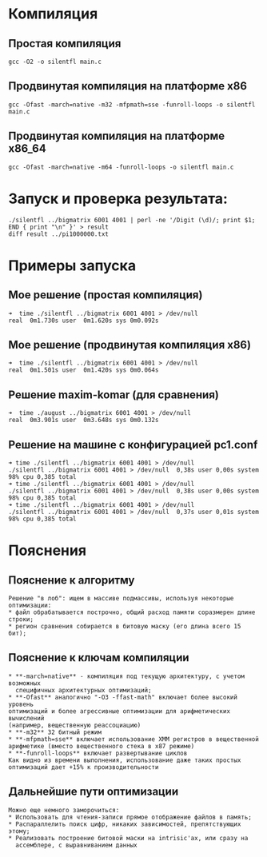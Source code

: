 # Компиляция

## Простая компиляция
    gcc -O2 -o silentfl main.c

## Продвинутая компиляция на платформе x86
    gcc -Ofast -march=native -m32 -mfpmath=sse -funroll-loops -o silentfl main.c

## Продвинутая компиляция на платформе x86_64
    gcc -Ofast -march=native -m64 -funroll-loops -o silentfl main.c

# Запуск и проверка результата:
    ./silentfl ../bigmatrix 6001 4001 | perl -ne '/Digit (\d)/; print $1; END { print "\n" }' > result
    diff result ../pi1000000.txt

# Примеры запуска

## Мое решение (простая компиляция)
    ➜  time ./silentfl ../bigmatrix 6001 4001 > /dev/null
    real  0m1.730s user  0m1.620s sys 0m0.092s
    
## Мое решение (продвинутая компиляция x86)
    ➜  time ./silentfl ../bigmatrix 6001 4001 > /dev/null
    real  0m1.501s user  0m1.420s sys 0m0.064s

## Решение maxim-komar (для сравнения)
    ➜  time ./august ../bigmatrix 6001 4001 > /dev/null 
    real  0m3.901s user  0m3.648s sys 0m0.132s

## Решение на машине с конфигурацией pc1.conf

    ➜ time ./silentfl ../bigmatrix 6001 4001 > /dev/null
    ./silentfl ../bigmatrix 6001 4001 > /dev/null  0,38s user 0,00s system 98% cpu 0,385 total
    ➜ time ./silentfl ../bigmatrix 6001 4001 > /dev/null
    ./silentfl ../bigmatrix 6001 4001 > /dev/null  0,38s user 0,00s system 98% cpu 0,385 total
    ➜ time ./silentfl ../bigmatrix 6001 4001 > /dev/null
    ./silentfl ../bigmatrix 6001 4001 > /dev/null  0,37s user 0,01s system 98% cpu 0,385 total


# Пояснения

## Пояснение к алгоритму
    Решение "в лоб": ищем в массиве подмассивы, используя некоторые оптимизации:
    * файл обрабатывается построчно, общий расход памяти соразмерен длине строки;
    * регион сравнения собирается в битовую маску (его длина всего 15 бит);

## Пояснение к ключам компиляции
    * **-march=native** - компиляция под текущую архитектуру, с учетом возможных
      специфичных архитектурных оптимизаций;
    * **-Ofast** аналогично "-O3 -ffast-math" включает более высокий уровень
    оптимизаций и более агрессивные оптимизации для арифметических вычислений
    (например, вещественную реассоциацию)
    * **-m32** 32 битный режим
    * **-mfpmath=sse** включает использование XMM регистров в вещественной
    арифметике (вместо вещественного стека в x87 режиме)
    * **-funroll-loops** включает развертывание циклов
    Как видно из времени выполнения, использование даже таких простых
    оптимизаций дает +15% к производительности

## Дальнейшие пути оптимизации
    Можно еще немного заморочиться:
    * Использовать для чтения-записи прямое отображение файлов в память;
    * Распараллелить поиск цифр, никаких зависимостей, препятствующих этому;
    * Реализовать построение битовой маски на intrisic'ах, или сразу на
      ассемблере, с выравниванием данных
